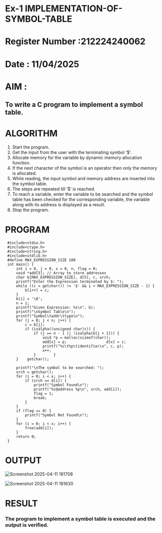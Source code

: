 # Ex-1 IMPLEMENTATION-OF-SYMBOL-TABLE
# Register Number :212224240062
# Date : 11/04/2025
# AIM :
## To write a C program to implement a symbol table.
# ALGORITHM
1.	Start the program.
2.	Get the input from the user with the terminating symbol ‘$’.
3.	Allocate memory for the variable by dynamic memory allocation function.
4.	If the next character of the symbol is an operator then only the memory is allocated.
5.	While reading, the input symbol and memory address are inserted into the symbol table.
6.	The steps are repeated till ‘$’ is reached.
7.	To reach a variable, enter the variable to be searched and the symbol table has been checked for the corresponding variable, the variable along with its address is displayed as a result.
8.	Stop the program. 
# PROGRAM
```
 #include<stdio.h>
 #include<ctype.h>
 #include<string.h>
 #include<stdlib.h>
 #define MAX_EXPRESSION_SIZE 100
 int main() {
     int i = 0, j = 0, x = 0, n, flag = 0;
     void *add[5]; // Array to store addresses
     char b[MAX_EXPRESSION_SIZE], d[5], c, srch;
     printf("Enter the Expression terminated by $: ");
     while ((c = getchar()) != '$' && i < MAX_EXPRESSION_SIZE - 1) {
         b[i++] = c;
     }
     b[i] = '\0'; 
     n = i; 
     printf("Given Expression: %s\n", b);
     printf("\nSymbol Table\n");
     printf("Symbol\taddr\ttype\n");
     for (j = 0; j < n; j++) {
         c = b[j];
         if (isalpha((unsigned char)c)) { 
             if (j == n - 1 || !isalpha(b[j + 1])) { 
                 void *p = malloc(sizeof(char));
                 add[x] = p;                  d[x] = c; 
                 printf("%c\t%p\tidentifier\n", c, p);
                 x++;
             }        }
     }    getchar();
    
     printf("\nThe symbol to be searched: ");
     srch = getchar();
     for (i = 0; i < x; i++) {
         if (srch == d[i]) {
             printf("Symbol Found\n");
             printf("%c@address %p\n", srch, add[i]);
             flag = 1;
             break;
         }
     }
     if (flag == 0) {
         printf("Symbol Not Found\n");
     }
     for (i = 0; i < x; i++) {
         free(add[i]);
     }
     return 0;
 }
```
# OUTPUT
![Screenshot 2025-04-11 161708](https://github.com/user-attachments/assets/d18ac66e-144a-4ecd-b6d7-4a94564be674)

![Screenshot 2025-04-11 161630](https://github.com/user-attachments/assets/2be111e3-7ebf-46b9-a694-6a8244a8ec0f)

# RESULT
### The program to implement a symbol table is executed and the output is verified.
